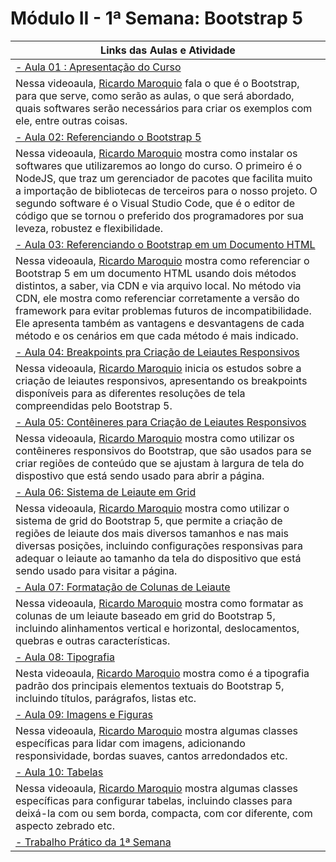 # Módulo II - 1ª Semana: Bootstrap 5

<center>

| Links das Aulas e Atividade |
| ------- |
|[- Aula 01 : Apresentação do Curso](https://youtu.be/MJCvdDQLAeQ)
Nessa videoaula, [Ricardo Maroquio](https://github.com/maroquio) fala o que é o Bootstrap, para que serve, como serão as aulas, o que será abordado, quais softwares serão necessários para criar os exemplos com ele, entre outras coisas.|
|[- Aula 02: Referenciando o Bootstrap 5](https://youtu.be/2QrkPj9dT-c)
Nessa videoaula, [Ricardo Maroquio](https://github.com/maroquio) mostra como instalar os softwares que utilizaremos ao longo do curso. O primeiro é o NodeJS, que traz um gerenciador de pacotes que facilita muito a importação de bibliotecas de terceiros para o nosso projeto. O segundo software é o Visual Studio Code, que é o editor de código que se tornou o preferido dos programadores por sua leveza, robustez e flexibilidade.|
|[- Aula 03: Referenciando o Bootstrap em um Documento HTML](https://youtu.be/Ka16scuMc0c)
Nessa videoaula, [Ricardo Maroquio](https://github.com/maroquio) mostra como referenciar o Bootstrap 5 em um documento HTML usando dois métodos distintos, a saber, via CDN e via arquivo local. No método via CDN, ele mostra como referenciar corretamente a versão do framework para evitar problemas futuros de incompatibilidade. Ele apresenta também as vantagens e desvantagens de cada método e os cenários em que cada método é mais indicado.|
|[- Aula 04: Breakpoints pra Criação de Leiautes Responsivos](https://youtu.be/0SgDNUiN78U)
Nessa videoaula, [Ricardo Maroquio](https://github.com/maroquio) inicia os estudos sobre a criação de leiautes responsivos, apresentando os breakpoints disponíveis para as diferentes resoluções de tela compreendidas pelo Bootstrap 5.|
|[- Aula 05: Contêineres para Criação de Leiautes Responsivos](https://youtu.be/gBEfw0-5Nps)
Nessa videoaula, [Ricardo Maroquio](https://github.com/maroquio) mostra como utilizar os contêineres responsivos do Bootstrap, que são usados para se criar regiões de conteúdo que se ajustam à largura de tela do dispostivo que está sendo usado para abrir a página.|
|[- Aula 06: Sistema de Leiaute em Grid](https://youtu.be/BILqPBsdJTA)
Nessa videoaula, [Ricardo Maroquio](https://github.com/maroquio) mostra como utilizar o sistema de grid do Bootstrap 5, que permite a criação de regiões de leiaute dos mais diversos tamanhos e nas mais diversas posições, incluindo configurações responsivas para adequar o leiaute ao tamanho da tela do dispositivo que está sendo usado para visitar a página.|
|[- Aula 07: Formatação de Colunas de Leiaute](https://youtu.be/peePCu0DnO0)
Nessa videoaula, [Ricardo Maroquio](https://github.com/maroquio) mostra como formatar as colunas de um leiaute baseado em grid do Bootstrap 5, incluindo alinhamentos vertical e horizontal, deslocamentos, quebras e outras características.|
|[- Aula 08: Tipografia](https://youtu.be/dv8Nxf9apz8)
Nesta videoaula, [Ricardo Maroquio](https://github.com/maroquio) mostra como é a tipografia padrão dos principais elementos textuais do Bootstrap 5, incluindo títulos, parágrafos, listas etc.|
|[- Aula 09: Imagens e Figuras](https://youtu.be/VMV0xLCI9rw)
Nessa videoaula, [Ricardo Maroquio](https://github.com/maroquio) mostra algumas classes específicas para lidar com imagens, adicionando responsividade, bordas suaves, cantos arredondados etc.|
|[- Aula 10: Tabelas](https://youtu.be/6yNJRSxghdo)
Nessa videoaula, [Ricardo Maroquio](https://github.com/maroquio) mostra algumas classes específicas para configurar tabelas, incluindo classes para deixá-la com ou sem borda, compacta, com cor diferente, com aspecto zebrado etc.|
|[- Trabalho Prático da 1ª Semana](https://github.com/aylmerbolzan/IFES.Reprograme-se/tree/master/Front-End/Módulo%202/1ª%20Semana/Trabalho%20Prático%20da%201ª%20Semana)|

</center>
